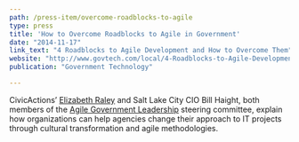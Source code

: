 ```yaml
---
path: /press-item/overcome-roadblocks-to-agile
type: press
title: 'How to Overcome Roadblocks to Agile in Government'
date: "2014-11-17"
link_text: "4 Roadblocks to Agile Development and How to Overcome Them"
website: "http://www.govtech.com/local/4-Roadblocks-to-Agile-Development-and-How-to-Overcome-Them.html"
publication: "Government Technology"

---
```

CivicActions’ [Elizabeth Raley](https://civicactions.com/team/elizabeth-raley) and Salt Lake City CIO Bill Haight, both members of the [Agile Government Leadership](https://www.agilegovleaders.org/) steering committee, explain how organizations can help agencies change their approach to IT projects through cultural transformation and agile methodologies.

